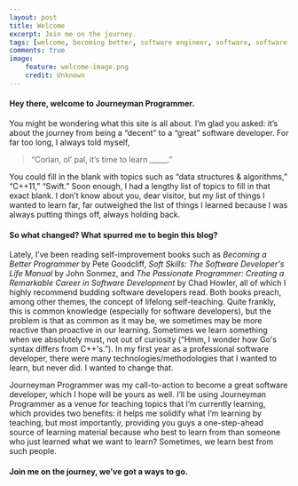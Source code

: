 ```yaml
---
layout: post
title: Welcome
excerpt: Join me on the journey.
tags: [welcome, becoming better, software engineer, software, software development]
comments: true
image:
    feature: welcome-image.png
    credit: Unknown
---
```


#### Hey there, welcome to Journeyman Programmer.

You might be wondering what this site is all about. I’m glad you asked: it’s about the journey from being a “decent” to a “great” software developer. For far too long, I always told myself, 

> “Corlan, ol’ pal, it’s time to learn _____.” 

You could fill in the blank with topics such as “data structures & algorithms,” “C++11,” “Swift.” Soon enough, I had a lengthy list of topics to fill in that exact blank. I don’t know about you, dear visitor, but my list of things I wanted to learn far, far outweighed the list of things I learned because I was always putting things off, always holding back. 

#### So what changed? What spurred me to begin this blog?

Lately, I’ve been reading self-improvement books such as *Becoming a Better Programmer* by Pete Goodcliff, *Soft Skills: The Software Developer's Life Manual* by John Sonmez, and *The Passionate Programmer: Creating a Remarkable Career in Software Development* by Chad Howler, all of which I highly recommend budding software developers read. Both books preach, among other themes, the concept of lifelong self-teaching. Quite frankly, this is common knowledge (especially for software developers), but the problem is that as common as it may be, we sometimes may be more reactive than proactive in our learning. Sometimes we learn something when we absolutely must, not out of curiosity (“Hmm, I wonder how Go's syntax differs from C++'s.”). In my first year as a professional software developer, there were many technologies/methodologies that I wanted to learn, but never did. I wanted to change that.

Journeyman Programmer was my call-to-action to become a great software developer, which I hope will be yours as well. I’ll be using Journeyman Programmer as a venue for teaching topics that I’m currently learning, which provides two benefits: it helps me solidify what I’m learning by teaching, but most importantly, providing you guys a one-step-ahead source of learning material because who best to learn from than someone who just learned what we want to learn? Sometimes, we learn best from such people.


#### Join me on the journey, we’ve got a ways to go.
